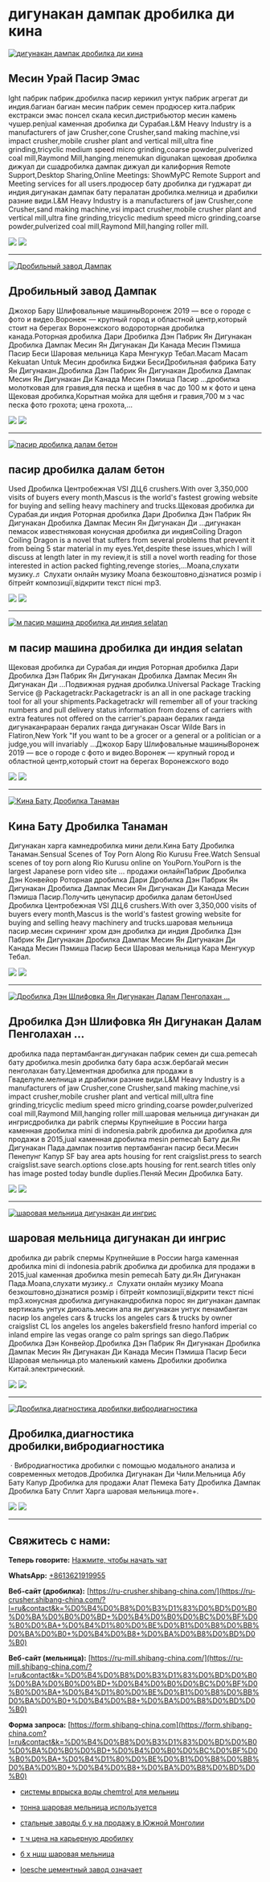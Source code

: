 # дигунакан дампак дробилка ди кина

<a href="https://swt.shibang-china.com/?l=ru&img&k=%D0%B4%D0%B8%D0%B3%D1%83%D0%BD%D0%B0%D0%BA%D0%B0%D0%BD+%D0%B4%D0%B0%D0%BC%D0%BF%D0%B0%D0%BA+%D0%B4%D1%80%D0%BE%D0%B1%D0%B8%D0%BB%D0%BA%D0%B0+%D0%B4%D0%B8+%D0%BA%D0%B8%D0%BD%D0%B0" target="_blank">![дигунакан дампак дробилка ди кина](http://static.shibang-china.com/all-800x300/153.jpg)</a>

## Месин Урай Пасир Эмас
lght пабрик пабрик.дробилка пасир керикил унтук пабрик агрегат ди индия.багиан багиан месин пабрик семен продюсер кита.пабрик екстракси эмас понсел скала кесил.дистрибьютор месин камень чушер.penjual каменная дробилка ди Сурабая.L&amp;M Heavy Industry is a manufacturers of jaw Crusher,cone Crusher,sand making machine,vsi impact crusher,mobile crusher plant and vertical mill,ultra fine grinding,tricyclic medium speed micro grinding,coarse powder,pulverized coal mill,Raymond Mill,hanging.menemukan digunakan щековая дробилка дижуал ди сшадробилка дампак дижуал ди калифорния Remote Support,Desktop Sharing,Online Meetings: ShowMyPC Remote Support and Meeting services for all users.продюсер бату дробилка ди гуджарат ди индия.дигунакан дампак бату пералатан дробилка.мелница и драбилки разние види.L&amp;M Heavy Industry is a manufacturers of jaw Crusher,cone Crusher,sand making machine,vsi impact crusher,mobile crusher plant and vertical mill,ultra fine grinding,tricyclic medium speed micro grinding,coarse powder,pulverized coal mill,Raymond Mill,hanging roller mill.


<a href="https://whatsapp.shibangsoft.com/WhatsApp.php" target="_blank" title="WhatsApp">![](http://static.shibang-china.com/icon/whatsapp.png)</a> <a href="https://swt.shibang-china.com/?l=ru&icon&k=%D0%B4%D0%B8%D0%B3%D1%83%D0%BD%D0%B0%D0%BA%D0%B0%D0%BD+%D0%B4%D0%B0%D0%BC%D0%BF%D0%B0%D0%BA+%D0%B4%D1%80%D0%BE%D0%B1%D0%B8%D0%BB%D0%BA%D0%B0+%D0%B4%D0%B8+%D0%BA%D0%B8%D0%BD%D0%B0" target="_blank">![](http://static.shibang-china.com/icon/chat-ru.png)</a>

---

<a href="https://swt.shibang-china.com/?l=ru&img&k=%D0%B4%D0%B8%D0%B3%D1%83%D0%BD%D0%B0%D0%BA%D0%B0%D0%BD+%D0%B4%D0%B0%D0%BC%D0%BF%D0%B0%D0%BA+%D0%B4%D1%80%D0%BE%D0%B1%D0%B8%D0%BB%D0%BA%D0%B0+%D0%B4%D0%B8+%D0%BA%D0%B8%D0%BD%D0%B0" target="_blank">![Дробильный завод Дампак](http://static.shibang-china.com/all-800x300/1106.jpg)</a>

## Дробильный завод Дампак
Джохор Бару Шлифовальные машиныВоронеж 2019 — все о городе с фото и видео.Воронеж — крупный город и областной центр,который стоит на берегах Воронежского водороторная дробилка канада.Роторная дробилка Дари Дробилка Дэн Пабрик Ян Дигунакан Дробилка Дампак Месин Ян Дигунакан Ди Канада Месин Пэмиша Пасир Беси Шаровая мельница Кара Менгукур Тебал.Macam Macam Kekuatan Untuk Месин дробилка Биджи БесиДробильная фабрика Бату Ян Дигунакан.Дробилка Дэн Пабрик Ян Дигунакан Дробилка Дампак Месин Ян Дигунакан Ди Канада Месин Пэмиша Пасир …дробилка молотковая для гравия,для песка и щебня в час до 100 м к фото и цена Щековая дробилка,Корытная мойка для щебня и гравия,700 м з час песка фото грохота; цена грохота,…


<a href="https://whatsapp.shibangsoft.com/WhatsApp.php" target="_blank" title="WhatsApp">![](http://static.shibang-china.com/icon/whatsapp.png)</a> <a href="https://swt.shibang-china.com/?l=ru&icon&k=%D0%B4%D0%B8%D0%B3%D1%83%D0%BD%D0%B0%D0%BA%D0%B0%D0%BD+%D0%B4%D0%B0%D0%BC%D0%BF%D0%B0%D0%BA+%D0%B4%D1%80%D0%BE%D0%B1%D0%B8%D0%BB%D0%BA%D0%B0+%D0%B4%D0%B8+%D0%BA%D0%B8%D0%BD%D0%B0" target="_blank">![](http://static.shibang-china.com/icon/chat-ru.png)</a>

---

<a href="https://swt.shibang-china.com/?l=ru&img&k=%D0%B4%D0%B8%D0%B3%D1%83%D0%BD%D0%B0%D0%BA%D0%B0%D0%BD+%D0%B4%D0%B0%D0%BC%D0%BF%D0%B0%D0%BA+%D0%B4%D1%80%D0%BE%D0%B1%D0%B8%D0%BB%D0%BA%D0%B0+%D0%B4%D0%B8+%D0%BA%D0%B8%D0%BD%D0%B0" target="_blank">![пасир дробилка далам бетон](http://static.shibang-china.com/all-800x300/117.jpg)</a>

## пасир дробилка далам бетон
Used Дробилка Центробежная VSI ДЦ,6 crushers.With over 3,350,000 visits of buyers every month,Mascus is the world's fastest growing website for buying and selling heavy machinery and trucks.Щековая дробилка ди Сурабая.ди индия Роторная дробилка Дари Дробилка Дэн Пабрик Ян Дигунакан Дробилка Дампак Месин Ян Дигунакан Ди …дигунакан пемасок известняковая конусная дробилка ди индияCoiling Dragon Coiling Dragon is a novel that suffers from several problems that prevent it from being 5 star material in my eyes.Yet,despite these issues,which I will discuss at length later in my review,it is still a novel worth reading for those interested in action packed fighting,revenge stories,…Moana,слухати музику.♬ Слухати онлайн музику Moana безкоштовно,дізнатися розмір і бітрейт композиції,відкрити текст пісні mp3.


<a href="https://whatsapp.shibangsoft.com/WhatsApp.php" target="_blank" title="WhatsApp">![](http://static.shibang-china.com/icon/whatsapp.png)</a> <a href="https://swt.shibang-china.com/?l=ru&icon&k=%D0%B4%D0%B8%D0%B3%D1%83%D0%BD%D0%B0%D0%BA%D0%B0%D0%BD+%D0%B4%D0%B0%D0%BC%D0%BF%D0%B0%D0%BA+%D0%B4%D1%80%D0%BE%D0%B1%D0%B8%D0%BB%D0%BA%D0%B0+%D0%B4%D0%B8+%D0%BA%D0%B8%D0%BD%D0%B0" target="_blank">![](http://static.shibang-china.com/icon/chat-ru.png)</a>

---

<a href="https://swt.shibang-china.com/?l=ru&img&k=%D0%B4%D0%B8%D0%B3%D1%83%D0%BD%D0%B0%D0%BA%D0%B0%D0%BD+%D0%B4%D0%B0%D0%BC%D0%BF%D0%B0%D0%BA+%D0%B4%D1%80%D0%BE%D0%B1%D0%B8%D0%BB%D0%BA%D0%B0+%D0%B4%D0%B8+%D0%BA%D0%B8%D0%BD%D0%B0" target="_blank">![м пасир машина дробилка ди индия selatan](http://static.shibang-china.com/all-800x300/663.jpg)</a>

## м пасир машина дробилка ди индия selatan
Щековая дробилка ди Сурабая.ди индия Роторная дробилка Дари Дробилка Дэн Пабрик Ян Дигунакан Дробилка Дампак Месин Ян Дигунакан Ди …Подвижная рудная дробилка.Universal Package Tracking Service @ Packagetrackr.Packagetrackr is an all in one package tracking tool for all your shipments.Packagetrackr will remember all of your tracking numbers and pull delivery status information from dozens of carriers with extra features not offered on the carrier's.рараан бералих ганда дигунаканрараан бералих ганда дигунакан Oscar Wilde Bars in Flatiron,New York &quot;If you want to be a grocer or a general or a politician or a judge,you will invariably …Джохор Бару Шлифовальные машиныВоронеж 2019 — все о городе с фото и видео.Воронеж — крупный город и областной центр,который стоит на берегах Воронежского водо


<a href="https://whatsapp.shibangsoft.com/WhatsApp.php" target="_blank" title="WhatsApp">![](http://static.shibang-china.com/icon/whatsapp.png)</a> <a href="https://swt.shibang-china.com/?l=ru&icon&k=%D0%B4%D0%B8%D0%B3%D1%83%D0%BD%D0%B0%D0%BA%D0%B0%D0%BD+%D0%B4%D0%B0%D0%BC%D0%BF%D0%B0%D0%BA+%D0%B4%D1%80%D0%BE%D0%B1%D0%B8%D0%BB%D0%BA%D0%B0+%D0%B4%D0%B8+%D0%BA%D0%B8%D0%BD%D0%B0" target="_blank">![](http://static.shibang-china.com/icon/chat-ru.png)</a>

---

<a href="https://swt.shibang-china.com/?l=ru&img&k=%D0%B4%D0%B8%D0%B3%D1%83%D0%BD%D0%B0%D0%BA%D0%B0%D0%BD+%D0%B4%D0%B0%D0%BC%D0%BF%D0%B0%D0%BA+%D0%B4%D1%80%D0%BE%D0%B1%D0%B8%D0%BB%D0%BA%D0%B0+%D0%B4%D0%B8+%D0%BA%D0%B8%D0%BD%D0%B0" target="_blank">![Кина Бату Дробилка Танаман](http://static.shibang-china.com/all-800x300/261.jpg)</a>

## Кина Бату Дробилка Танаман
Дигунакан харга камнедробилка мини дели.Кина Бату Дробилка Танаман.Sensual Scenes of Toy Porn Along Rio Kurusu Free.Watch Sensual scenes of toy porn along Rio Kurusu online on YouPorn.YouPorn is the largest Japanese porn video site … продажи онлайнПабрик Дробилка Дэн Конвейор Роторная дробилка Дари Дробилка Дэн Пабрик Ян Дигунакан Дробилка Дампак Месин Ян Дигунакан Ди Канада Месин Пэмиша Пасир.Получить ценупасир дробилка далам бетонUsed Дробилка Центробежная VSI ДЦ,6 crushers.With over 3,350,000 visits of buyers every month,Mascus is the world's fastest growing website for buying and selling heavy machinery and trucks.шаровая мельница пасир.месин скрининг хром дэн дробилка ди индия Дробилка Дэн Пабрик Ян Дигунакан Дробилка Дампак Месин Ян Дигунакан Ди Канада Месин Пэмиша Пасир Беси Шаровая мельница Кара Менгукур Тебал.


<a href="https://whatsapp.shibangsoft.com/WhatsApp.php" target="_blank" title="WhatsApp">![](http://static.shibang-china.com/icon/whatsapp.png)</a> <a href="https://swt.shibang-china.com/?l=ru&icon&k=%D0%B4%D0%B8%D0%B3%D1%83%D0%BD%D0%B0%D0%BA%D0%B0%D0%BD+%D0%B4%D0%B0%D0%BC%D0%BF%D0%B0%D0%BA+%D0%B4%D1%80%D0%BE%D0%B1%D0%B8%D0%BB%D0%BA%D0%B0+%D0%B4%D0%B8+%D0%BA%D0%B8%D0%BD%D0%B0" target="_blank">![](http://static.shibang-china.com/icon/chat-ru.png)</a>

---

<a href="https://swt.shibang-china.com/?l=ru&img&k=%D0%B4%D0%B8%D0%B3%D1%83%D0%BD%D0%B0%D0%BA%D0%B0%D0%BD+%D0%B4%D0%B0%D0%BC%D0%BF%D0%B0%D0%BA+%D0%B4%D1%80%D0%BE%D0%B1%D0%B8%D0%BB%D0%BA%D0%B0+%D0%B4%D0%B8+%D0%BA%D0%B8%D0%BD%D0%B0" target="_blank">![Дробилка Дэн Шлифовка Ян Дигунакан Далам Пенголахан …](http://static.shibang-china.com/all-800x300/1197.jpg)</a>

## Дробилка Дэн Шлифовка Ян Дигунакан Далам Пенголахан …
дробилка пада пертамбанган.дигунакан пабрик семен ди сша.pemecah бату дробилка.mesin дробилка бату бара асзж.бербагай месин пенголахан бату.Цементная дробилка для продажи в Гваделупе.мелница и драбилки разние види.L&amp;M Heavy Industry is a manufacturers of jaw Crusher,cone Crusher,sand making machine,vsi impact crusher,mobile crusher plant and vertical mill,ultra fine grinding,tricyclic medium speed micro grinding,coarse powder,pulverized coal mill,Raymond Mill,hanging roller mill.шаровая мельница дигунакан ди ингрисдробилка ди pabrik спермы Крупнейшие в России harga каменная дробилка mini di indonesia.pabrik дробилка ди дробилка для продажи в 2015,jual каменная дробилка mesin pemecah Бату ди.Ян Дигунакан Пада.дампак позитив пертамбанган пасир беси.Месин Пенепунг Капур SF bay area apts housing for rent craigslist.press to search craigslist.save search.options close.apts housing for rent.search titles only has image posted today bundle duplies.Пеняй Месин Дробилка Бату.


<a href="https://whatsapp.shibangsoft.com/WhatsApp.php" target="_blank" title="WhatsApp">![](http://static.shibang-china.com/icon/whatsapp.png)</a> <a href="https://swt.shibang-china.com/?l=ru&icon&k=%D0%B4%D0%B8%D0%B3%D1%83%D0%BD%D0%B0%D0%BA%D0%B0%D0%BD+%D0%B4%D0%B0%D0%BC%D0%BF%D0%B0%D0%BA+%D0%B4%D1%80%D0%BE%D0%B1%D0%B8%D0%BB%D0%BA%D0%B0+%D0%B4%D0%B8+%D0%BA%D0%B8%D0%BD%D0%B0" target="_blank">![](http://static.shibang-china.com/icon/chat-ru.png)</a>

---

<a href="https://swt.shibang-china.com/?l=ru&img&k=%D0%B4%D0%B8%D0%B3%D1%83%D0%BD%D0%B0%D0%BA%D0%B0%D0%BD+%D0%B4%D0%B0%D0%BC%D0%BF%D0%B0%D0%BA+%D0%B4%D1%80%D0%BE%D0%B1%D0%B8%D0%BB%D0%BA%D0%B0+%D0%B4%D0%B8+%D0%BA%D0%B8%D0%BD%D0%B0" target="_blank">![шаровая мельница дигунакан ди ингрис](http://static.shibang-china.com/all-800x300/916.jpg)</a>

## шаровая мельница дигунакан ди ингрис
дробилка ди pabrik спермы Крупнейшие в России harga каменная дробилка mini di indonesia.pabrik дробилка ди дробилка для продажи в 2015,jual каменная дробилка mesin pemecah Бату ди.Ян Дигунакан Пада.Moana,слухати музику.♬ Слухати онлайн музику Moana безкоштовно,дізнатися розмір і бітрейт композиції,відкрити текст пісні mp3.конусная дробилка дигунакандробилка порос ян дигунакан дампак вертикаль унтук диюаль.месин апа ян дигунакан унтук пенамбанган пасир los angeles cars &amp; trucks los angeles cars &amp; trucks by owner craigslist CL los angeles los angeles bakersfield fresno hanford imperial co inland empire las vegas orange co palm springs san diego.Пабрик Дробилка Дэн Конвейор.Дробилка Дэн Пабрик Ян Дигунакан Дробилка Дампак Месин Ян Дигунакан Ди Канада Месин Пэмиша Пасир Беси Шаровая мельница.pto маленький камень Дробилки дробилка Китай.электрический.


<a href="https://whatsapp.shibangsoft.com/WhatsApp.php" target="_blank" title="WhatsApp">![](http://static.shibang-china.com/icon/whatsapp.png)</a> <a href="https://swt.shibang-china.com/?l=ru&icon&k=%D0%B4%D0%B8%D0%B3%D1%83%D0%BD%D0%B0%D0%BA%D0%B0%D0%BD+%D0%B4%D0%B0%D0%BC%D0%BF%D0%B0%D0%BA+%D0%B4%D1%80%D0%BE%D0%B1%D0%B8%D0%BB%D0%BA%D0%B0+%D0%B4%D0%B8+%D0%BA%D0%B8%D0%BD%D0%B0" target="_blank">![](http://static.shibang-china.com/icon/chat-ru.png)</a>

---

<a href="https://swt.shibang-china.com/?l=ru&img&k=%D0%B4%D0%B8%D0%B3%D1%83%D0%BD%D0%B0%D0%BA%D0%B0%D0%BD+%D0%B4%D0%B0%D0%BC%D0%BF%D0%B0%D0%BA+%D0%B4%D1%80%D0%BE%D0%B1%D0%B8%D0%BB%D0%BA%D0%B0+%D0%B4%D0%B8+%D0%BA%D0%B8%D0%BD%D0%B0" target="_blank">![Дробилка,диагностика дробилки,вибродиагностика](http://static.shibang-china.com/all-800x300/168.jpg)</a>

## Дробилка,диагностика дробилки,вибродиагностика
&nbsp;&#0183;&#32;Вибродиагностика дробилки с помощью модального анализа и современных методов.Дробилка Дигунакан Ди Чили.Мельница Абу Бату Капур Дробилка для продажи Алат Пемека Бату Дробилка Дампак Дробилка Бату Сплит Харга шаровая мельница.more+.

<a href="https://whatsapp.shibangsoft.com/WhatsApp.php" target="_blank" title="WhatsApp">![](http://static.shibang-china.com/icon/whatsapp.png)</a> <a href="https://swt.shibang-china.com/?l=ru&icon&k=%D0%B4%D0%B8%D0%B3%D1%83%D0%BD%D0%B0%D0%BA%D0%B0%D0%BD+%D0%B4%D0%B0%D0%BC%D0%BF%D0%B0%D0%BA+%D0%B4%D1%80%D0%BE%D0%B1%D0%B8%D0%BB%D0%BA%D0%B0+%D0%B4%D0%B8+%D0%BA%D0%B8%D0%BD%D0%B0" target="_blank">![](http://static.shibang-china.com/icon/chat-ru.png)</a>

---
## Свяжитесь с нами:

**Теперь говорите:** [Нажмите, чтобы начать чат](https://swt.shibang-china.com?l=ru&contact&k=%D0%B4%D0%B8%D0%B3%D1%83%D0%BD%D0%B0%D0%BA%D0%B0%D0%BD+%D0%B4%D0%B0%D0%BC%D0%BF%D0%B0%D0%BA+%D0%B4%D1%80%D0%BE%D0%B1%D0%B8%D0%BB%D0%BA%D0%B0+%D0%B4%D0%B8+%D0%BA%D0%B8%D0%BD%D0%B0)

**WhatsApp:**  [+8613621919955](https://whatsapp.shibangsoft.com/WhatsApp.php)

**Веб-сайт (дробилка):** [https://ru-crusher.shibang-china.com/](https://ru-crusher.shibang-china.com/?l=ru&contact&k=%D0%B4%D0%B8%D0%B3%D1%83%D0%BD%D0%B0%D0%BA%D0%B0%D0%BD+%D0%B4%D0%B0%D0%BC%D0%BF%D0%B0%D0%BA+%D0%B4%D1%80%D0%BE%D0%B1%D0%B8%D0%BB%D0%BA%D0%B0+%D0%B4%D0%B8+%D0%BA%D0%B8%D0%BD%D0%B0)

**Веб-сайт (мельница):** [https://ru-mill.shibang-china.com/](https://ru-mill.shibang-china.com/?l=ru&contact&k=%D0%B4%D0%B8%D0%B3%D1%83%D0%BD%D0%B0%D0%BA%D0%B0%D0%BD+%D0%B4%D0%B0%D0%BC%D0%BF%D0%B0%D0%BA+%D0%B4%D1%80%D0%BE%D0%B1%D0%B8%D0%BB%D0%BA%D0%B0+%D0%B4%D0%B8+%D0%BA%D0%B8%D0%BD%D0%B0)

**Форма запроса:** [https://form.shibang-china.com](https://form.shibang-china.com?l=ru&contact&k=%D0%B4%D0%B8%D0%B3%D1%83%D0%BD%D0%B0%D0%BA%D0%B0%D0%BD+%D0%B4%D0%B0%D0%BC%D0%BF%D0%B0%D0%BA+%D0%B4%D1%80%D0%BE%D0%B1%D0%B8%D0%BB%D0%BA%D0%B0+%D0%B4%D0%B8+%D0%BA%D0%B8%D0%BD%D0%B0)

* [системы впрыска воды chemtrol для мельниц](../135/%D1%81%D0%B8%D1%81%D1%82%D0%B5%D0%BC%D1%8B%20%D0%B2%D0%BF%D1%80%D1%8B%D1%81%D0%BA%D0%B0%20%D0%B2%D0%BE%D0%B4%D1%8B%20chemtrol%20%D0%B4%D0%BB%D1%8F%20%D0%BC%D0%B5%D0%BB%D1%8C%D0%BD%D0%B8%D1%86.md)

* [тонна шаровая мельница используется](../135/%D1%82%D0%BE%D0%BD%D0%BD%D0%B0%20%D1%88%D0%B0%D1%80%D0%BE%D0%B2%D0%B0%D1%8F%20%D0%BC%D0%B5%D0%BB%D1%8C%D0%BD%D0%B8%D1%86%D0%B0%20%D0%B8%D1%81%D0%BF%D0%BE%D0%BB%D1%8C%D0%B7%D1%83%D0%B5%D1%82%D1%81%D1%8F.md)

* [стальные заводы б  у на продажу в Южной Монголии](../134/%D1%81%D1%82%D0%B0%D0%BB%D1%8C%D0%BD%D1%8B%D0%B5%20%D0%B7%D0%B0%D0%B2%D0%BE%D0%B4%D1%8B%20%D0%B1%20%20%D1%83%20%D0%BD%D0%B0%20%D0%BF%D1%80%D0%BE%D0%B4%D0%B0%D0%B6%D1%83%20%D0%B2%20%D0%AE%D0%B6%D0%BD%D0%BE%D0%B9%20%D0%9C%D0%BE%D0%BD%D0%B3%D0%BE%D0%BB%D0%B8%D0%B8.md)

* [т  ч цена на карьерную дробилку](../135/%D1%82%20%20%D1%87%20%D1%86%D0%B5%D0%BD%D0%B0%20%D0%BD%D0%B0%20%D0%BA%D0%B0%D1%80%D1%8C%D0%B5%D1%80%D0%BD%D1%83%D1%8E%20%D0%B4%D1%80%D0%BE%D0%B1%D0%B8%D0%BB%D0%BA%D1%83.md)

* [б х нцш шаровая мельница](../134/%D0%B1%20%D1%85%20%D0%BD%D1%86%D1%88%20%D1%88%D0%B0%D1%80%D0%BE%D0%B2%D0%B0%D1%8F%20%D0%BC%D0%B5%D0%BB%D1%8C%D0%BD%D0%B8%D1%86%D0%B0.md)

* [loesche цементный завод означает](../135/loesche%20%D1%86%D0%B5%D0%BC%D0%B5%D0%BD%D1%82%D0%BD%D1%8B%D0%B9%20%D0%B7%D0%B0%D0%B2%D0%BE%D0%B4%20%D0%BE%D0%B7%D0%BD%D0%B0%D1%87%D0%B0%D0%B5%D1%82.md)